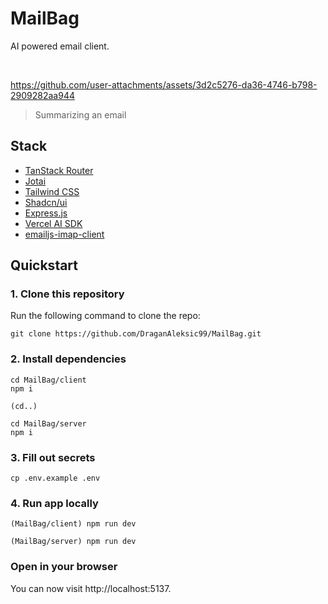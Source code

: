 # MailBag

AI powered email client.

<br>

https://github.com/user-attachments/assets/3d2c5276-da36-4746-b798-2909282aa944
> Summarizing an email


## Stack

- [TanStack Router](https://tanstack.com/router/latest)
- [Jotai](https://jotai.org/)
- [Tailwind CSS](https://tailwindcss.com/)
- [Shadcn/ui](https://ui.shadcn.com/)
- [Express.js](https://expressjs.com/)
- [Vercel AI SDK](https://sdk.vercel.ai/docs/introduction)
- [emailjs-imap-client](https://www.npmjs.com/package/emailjs-imap-client)

## Quickstart

### 1. Clone this repository

Run the following command to clone the repo:

```
git clone https://github.com/DraganAleksic99/MailBag.git
```

### 2. Install dependencies

```
cd MailBag/client
npm i

(cd..)

cd MailBag/server
npm i
```

### 3. Fill out secrets

```
cp .env.example .env
```

### 4. Run app locally

```
(MailBag/client) npm run dev

(MailBag/server) npm run dev
```

### Open in your browser

You can now visit http://localhost:5137.
